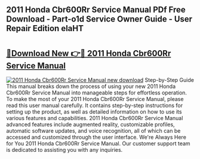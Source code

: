 ## 2011 Honda Cbr600Rr Service Manual PDf Free Download - Part-o1d Service Owner Guide - User Repair Edition elaHT

# <h2><a href="http://bc25355.oget.top/?id=2011+Honda+Cbr600Rr+Service+Manual">🔗Download New 👉🔴 2011 Honda Cbr600Rr Service Manual</a></h2>

[![2011 Honda Cbr600Rr Service Manual new download](https://i.imgur.com/5g1atiW.png)](http://bc25355.oget.top/?id=2011+Honda+Cbr600Rr+Service+Manual)
Step-by-Step Guide This manual breaks down the process of using your new 2011 Honda Cbr600Rr Service Manual into manageable steps for effortless operation. To make the most of your 2011 Honda Cbr600Rr Service Manual, please read this user manual carefully. It contains step-by-step instructions for setting up the product, as well as detailed information on how to use its various features and capabilities. 2011 Honda Cbr600Rr Service Manual advanced features include augmented reality, customizable profiles, automatic software updates, and voice recognition, all of which can be accessed and customized through the user interface. We're Always Here for You 2011 Honda Cbr600Rr Service Manual. Our customer support team is dedicated to assisting you with any inquiries.
